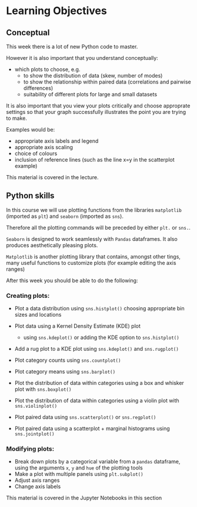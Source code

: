 # Learning Objectives

## Conceptual

This week there is a lot of new Python code to master.

However it is also important that you understand conceptually:
* which plots to choose, e.g.
    * to show the distribution of data (skew, number of modes)
    * to show the relationship within paired data (correlations and pairwise differences)
    * suitability of different plots for large and small datasets

It is also important that you view your plots critically and choose
approprate settings so that your graph successfully illustrates the
point you are trying to make.

Examples would be:
 
* appropriate axis labels and legend
* appropriate axis scaling 
* choice of colours
* inclusion of reference lines (such as the line x=y in the
scatterplot example)

This material is covered in the lecture.

## Python skills

In this course we will use plotting functions from the libraries `matplotlib`  (imported as `plt`) and `seaborn` (imported as `sns`). 

Therefore all the plotting commands will be preceded by either
`plt.` or `sns.`.

`Seaborn` is designed to work seamlessly with `Pandas`
dataframes. It also produces aesthetically pleasing plots.

`Matplotlib` is another plotting library that contains, amongst
other tings, many useful functions to customize plots (for example
editing the axis ranges)


After this week you should be able to do the following:

### Creating plots:

*	Plot a data distribution using `sns.histplot()` choosing appropriate bin sizes and
locations
* Plot data using a Kernel Density Estimate (KDE) plot
    * using `sns.kdeplot()` or adding the KDE option to `sns.histplot()`
* Add a rug plot to a KDE plot using `sns.kdeplot()` and `sns.rugplot()`


* Plot category counts using `sns.countplot()`
* Plot category means using `sns.barplot()`
* Plot the distribution of data within categories using a box and whisker plot with `sns.boxplot()`
* Plot the distribution of data within categories using a violin plot with `sns.violinplot()`


* Plot paired data using `sns.scatterplot()` or `sns.regplot()`
* Plot paired data using a scatterplot + marginal histograms using `sns.jointplot()`

### Modifying plots:

* Break down plots by a categorical variable from a `pandas` dataframe, using the arguments `x`, `y` and `hue` of the plotting tools
*  Make a plot with multiple panels using `plt.subplot()`
* Adjust axis ranges
* Change axis labels

This material is covered in the Jupyter Notebooks in this section
